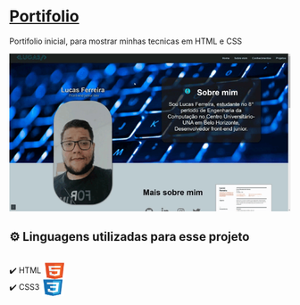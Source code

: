# <a href="https://lucasfeh.github.io/Portifolio/" target="blank">Portifolio</a> 

Portifolio inicial, para mostrar minhas tecnicas em HTML e CSS

![Portifolio-lucas.mp4](https://github.com/LucasFeh/Portifolio/blob/main/Portifolio_lucas__.gif)

## ⚙️ Linguagens utilizadas para esse projeto

<div style="display: inline_block"><br>
✔️ HTML <img align="center" alt="HTML" height="30" width="40" src="https://raw.githubusercontent.com/devicons/devicon/master/icons/html5/html5-original.svg"><br>
✔️ CSS3 <img align="center" alt="CSS" height="30" width="40" src="https://raw.githubusercontent.com/devicons/devicon/master/icons/css3/css3-original.svg">
  
</div>
